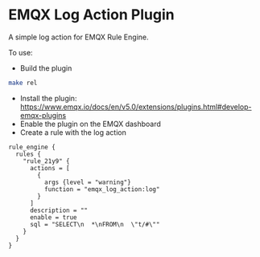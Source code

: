 # EMQX Log Action Plugin

A simple log action for EMQX Rule Engine.

To use:

* Build the plugin
```bash
make rel
```
* Install the plugin: https://www.emqx.io/docs/en/v5.0/extensions/plugins.html#develop-emqx-plugins
* Enable the plugin on the EMQX dashboard
* Create a rule with the log action
```
rule_engine {
  rules {
    "rule_21y9" {
      actions = [
        {
          args {level = "warning"}
          function = "emqx_log_action:log"
        }
      ]
      description = ""
      enable = true
      sql = "SELECT\n  *\nFROM\n  \"t/#\""
    }
  }
}

```
